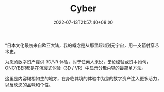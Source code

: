 ﻿---
weight: 
title: "Cyber"
description: "这是艺术家和收藏家在完全沉浸式体验（3D/VR）中免费展示其NFT的最简单方式。Metaverse for culture amp; the arts. Also, the easiest way for artists and collectors to show their NFTs in fully immersive experiences (3D/VR), for free."
date: 2022-07-13T21:57:40+08:00
lastmod: 2022-07-13T16:45:40+08:00
draft: false
authors: ["june"]
featuredImage: "498.jpg"
link: "https://oncyber.io/"
tags: ["Cyber","数字收藏品"]
categories: ["navigation"]
navigation: ["数字收藏品"]
lightgallery: true
toc: true
pinned: false
recommend: false
recommend1: false
---
“日本文化最初来自欧亚大陆，我的概念是从那里超越到元宇宙，用一支箭射穿艺术史。

为您的数字资产提供 3D/VR 体验，对于任何人来说，无论经验或资本如何，ONCYBER都是在沉浸式体验（3D / VR）中显示分散内容的最简单方法。

这里是内容栩栩如生的地方，在身临其境的体验中为您的数字资产注入更多活力，以反映您的品味和个性。